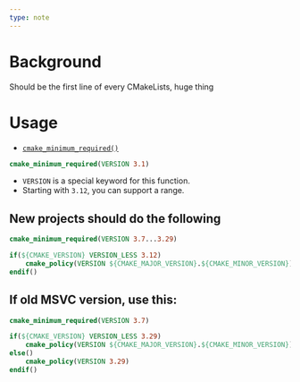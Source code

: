 ```yaml
---
type: note
---
```

# Background
Should be the first line of every CMakeLists, huge thing

# Usage
- [`cmake_minimum_required()`](https://cmake.org/cmake/help/latest/command/cmake_minimum_required.html#command:cmake_minimum_required "cmake_minimum_required")
```cmake
cmake_minimum_required(VERSION 3.1)
```
- `VERSION` is a special keyword for this function. 
- Starting with `3.12`, you can support a range. 
## New projects should do the following
```cmake
cmake_minimum_required(VERSION 3.7...3.29)

if(${CMAKE_VERSION} VERSION_LESS 3.12)
    cmake_policy(VERSION ${CMAKE_MAJOR_VERSION}.${CMAKE_MINOR_VERSION})
endif()
```
## If old MSVC version, use this:
```cmake
cmake_minimum_required(VERSION 3.7)

if(${CMAKE_VERSION} VERSION_LESS 3.29)
    cmake_policy(VERSION ${CMAKE_MAJOR_VERSION}.${CMAKE_MINOR_VERSION})
else()
    cmake_policy(VERSION 3.29)
endif()
```